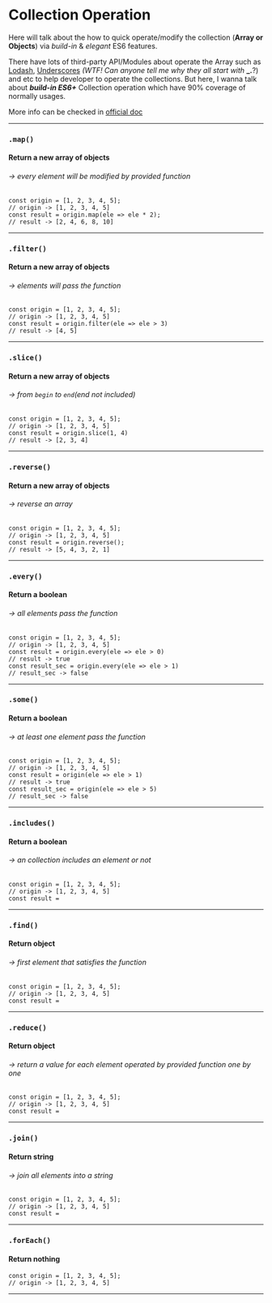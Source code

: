 # Collection Operation

Here will talk about the how to quick operate/modify the collection (__Array or Objects__) via _build-in_ & _elegant_ ES6 features. 

There have lots of third-party API/Modules about operate the Array such as [Lodash](https://lodash.com), [Underscores](http://underscorejs.org) _(WTF! Can anyone tell me why they all start with_ __\_.__?) and etc to help developer to operate the collections. But here, I  wanna talk about ___build-in ES6+___ Collection operation which have 90% coverage of normally usages. 

More info can be checked in [official doc](https://developer.mozilla.org/en-US/docs/Web/JavaScript/Reference/Global_Objects/Array)

---

### `.map()`
#### Return a new array of objects 
###### -> every element will be modified by provided function
```
const origin = [1, 2, 3, 4, 5];
// origin -> [1, 2, 3, 4, 5]
const result = origin.map(ele => ele * 2);
// result -> [2, 4, 6, 8, 10]
```
---

### `.filter()`
#### Return a new array of objects 
###### -> elements will pass the function
```
const origin = [1, 2, 3, 4, 5];
// origin -> [1, 2, 3, 4, 5]
const result = origin.filter(ele => ele > 3)
// result -> [4, 5]
```
---

### `.slice()`
#### Return a new array of objects 
###### -> from `begin` to `end`(end not included)
```
const origin = [1, 2, 3, 4, 5];
// origin -> [1, 2, 3, 4, 5]
const result = origin.slice(1, 4)
// result -> [2, 3, 4]
```
---

### `.reverse()`
#### Return a new array of objects
###### -> reverse an array
```
const origin = [1, 2, 3, 4, 5];
// origin -> [1, 2, 3, 4, 5]
const result = origin.reverse();
// result -> [5, 4, 3, 2, 1]
```
---

### `.every()`
#### Return a boolean 
###### -> all elements pass the function
```
const origin = [1, 2, 3, 4, 5];
// origin -> [1, 2, 3, 4, 5]
const result = origin.every(ele => ele > 0)
// result -> true
const result_sec = origin.every(ele => ele > 1)
// result_sec -> false

```

---

### `.some()`
#### Return a boolean 
###### -> at least one element pass the function
```
const origin = [1, 2, 3, 4, 5];
// origin -> [1, 2, 3, 4, 5]
const result = origin(ele => ele > 1)
// result -> true
const result_sec = origin(ele => ele > 5)
// result_sec -> false

```

---

### `.includes()`
#### Return a boolean 
###### -> an collection includes an element or not
```
const origin = [1, 2, 3, 4, 5];
// origin -> [1, 2, 3, 4, 5]
const result = 
```

---

### `.find()`
#### Return object 
###### -> first element that satisfies the function
```
const origin = [1, 2, 3, 4, 5];
// origin -> [1, 2, 3, 4, 5]
const result = 
```

---

### `.reduce()`
#### Return object 
###### -> return a value for each element operated by provided function one by one
```
const origin = [1, 2, 3, 4, 5];
// origin -> [1, 2, 3, 4, 5]
const result = 
```

---

### `.join()`
#### Return string
###### -> join all elements into a string
```
const origin = [1, 2, 3, 4, 5];
// origin -> [1, 2, 3, 4, 5]
const result = 
```

---

### `.forEach()`
#### Return nothing
```
const origin = [1, 2, 3, 4, 5];
// origin -> [1, 2, 3, 4, 5]
```

---

















